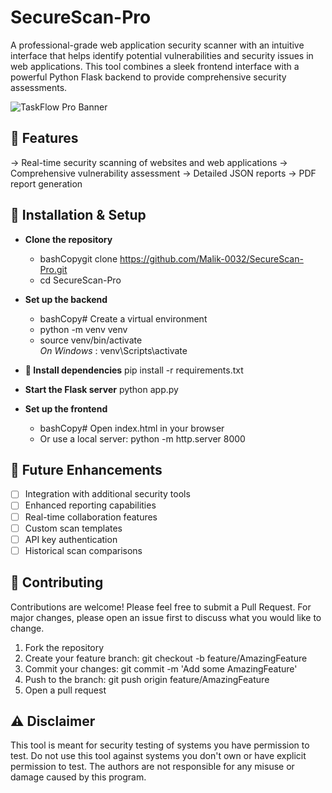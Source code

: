 ﻿# SecureScan-Pro
A professional-grade web application security scanner with an intuitive interface that helps identify potential vulnerabilities and security issues in web applications. This tool combines a sleek frontend interface with a powerful Python Flask backend to provide comprehensive security assessments.

![TaskFlow Pro Banner](Final.jpg)

## 🚀 Features
-> Real-time security scanning of websites and web applications
-> Comprehensive vulnerability assessment
-> Detailed JSON reports
-> PDF report generation

## 🔧 Installation & Setup
- **Clone the repository**
   - bashCopygit clone https://github.com/Malik-0032/SecureScan-Pro.git 
   - cd SecureScan-Pro

- **Set up the backend**
   - bashCopy# Create a virtual environment
   - python -m venv venv
   - source venv/bin/activate  
   *On Windows* : venv\Scripts\activate

- **📝 Install dependencies**
  pip install -r requirements.txt

- **Start the Flask server**
  python app.py

- **Set up the frontend**
  - bashCopy# Open index.html in your browser
  - Or use a local server: python -m http.server 8000

## 🎯 Future Enhancements

- [ ] Integration with additional security tools
- [ ] Enhanced reporting capabilities
- [ ] Real-time collaboration features
- [ ] Custom scan templates
- [ ] API key authentication
- [ ] Historical scan comparisons

## 🤝 Contributing
Contributions are welcome! Please feel free to submit a Pull Request. For major changes, please open an issue first to discuss what you would like to change.

1. Fork the repository
2. Create your feature branch: git checkout -b feature/AmazingFeature
3. Commit your changes: git commit -m 'Add some AmazingFeature'
4. Push to the branch: git push origin feature/AmazingFeature
5. Open a pull request

## ⚠️ Disclaimer
This tool is meant for security testing of systems you have permission to test. Do not use this tool against systems you don't own or have explicit permission to test. The authors are not responsible for any misuse or damage caused by this program.
